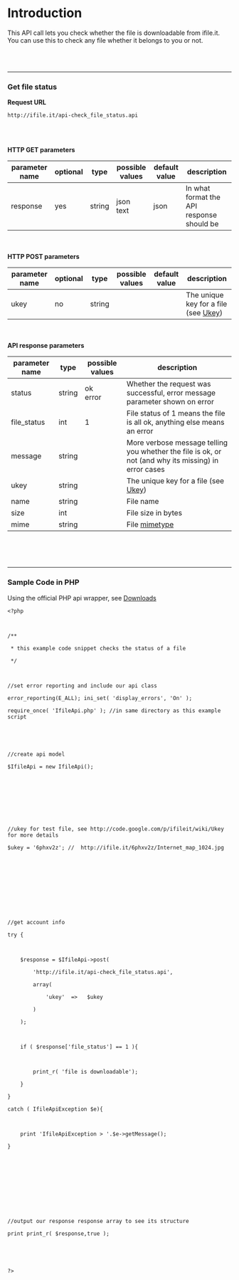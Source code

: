 # Introduction #

This API call lets you check whether the file is downloadable from ifile.it. You can use this to check any file whether it belongs to you or not.

<br><br>
<hr />


<h3>Get file status</h3>
<b>Request URL</b>
<pre><code>http://ifile.it/api-check_file_status.api<br>
</code></pre>

<br>
<br>
<b>HTTP GET parameters</b>
<table><thead><th> <b>parameter name</b> </th><th> <b>optional</b> </th><th> <b>type</b> </th><th> <b>possible values</b> </th><th> <b>default value</b> </th><th> <b>description</b> </th></thead><tbody>
<tr><td> response              </td><td> yes             </td><td> string      </td><td> json<br />text         </td><td> json                 </td><td> In what format the API response should be </td></tr></tbody></table>

<br>
<br>
<b>HTTP POST parameters</b>
<table><thead><th> <b>parameter name</b> </th><th> <b>optional</b> </th><th> <b>type</b> </th><th> <b>possible values</b> </th><th> <b>default value</b> </th><th> <b>description</b> </th></thead><tbody>
<tr><td> ukey                  </td><td> no              </td><td> string      </td><td>                        </td><td>                      </td><td> The unique key for a file (see <a href='Ukey.md'>Ukey</a>) </td></tr></tbody></table>


<br>
<br>
<b>API response parameters</b>
<table><thead><th> <b>parameter name</b> </th><th> <b>type</b> </th><th> <b>possible values</b> </th><th> <b>description</b> </th></thead><tbody>
<tr><td> status                </td><td> string      </td><td> ok<br>error            </td><td> Whether the request was successful, error message parameter shown on error </td></tr>
<tr><td> file_status           </td><td> int         </td><td> 1                      </td><td> File status of 1 means the file is all ok, anything else means an error </td></tr>
<tr><td> message               </td><td> string      </td><td>                        </td><td> More verbose message telling you whether the file is ok, or not (and why its missing) in error cases </td></tr>
<tr><td> ukey                  </td><td> string      </td><td>                        </td><td> The unique key for a file (see <a href='Ukey.md'>Ukey</a>) </td></tr>
<tr><td> name                  </td><td> string      </td><td>                        </td><td> File name          </td></tr>
<tr><td> size                  </td><td> int         </td><td>                        </td><td> File size in bytes </td></tr>
<tr><td> mime                  </td><td> string      </td><td>                        </td><td> File <a href='http://en.wikipedia.org/wiki/MIME'>mimetype</a> </td></tr></tbody></table>

<br><br><br>
<hr />
<h3>Sample Code in PHP</h3>
Using the official PHP api wrapper, see <a href='http://code.google.com/p/ifileit/downloads/list'>Downloads</a>
<pre><code>&lt;?php<br>
<br>
/**<br>
 * this example code snippet checks the status of a file<br>
 */<br>
<br>
//set error reporting and include our api class<br>
error_reporting(E_ALL); ini_set( 'display_errors', 'On' );<br>
require_once( 'IfileApi.php' ); //in same directory as this example script<br>
<br>
<br>
//create api model<br>
$IfileApi = new IfileApi();<br>
<br>
<br>
<br>
<br>
//ukey for test file, see http://code.google.com/p/ifileit/wiki/Ukey   for more details<br>
$ukey = '6phxv2z'; //  http://ifile.it/6phxv2z/Internet_map_1024.jpg<br>
<br>
<br>
<br>
<br>
<br>
//get account info<br>
try {<br>
	<br>
	$response = $IfileApi-&gt;post(<br>
		'http://ifile.it/api-check_file_status.api',<br>
		array(<br>
			'ukey'	=&gt;	$ukey<br>
		)<br>
	);<br>
	<br>
	if ( $response['file_status'] == 1 ){<br>
		<br>
		print_r( 'file is downloadable');<br>
	}<br>
}<br>
catch ( IfileApiException $e){<br>
	<br>
	print 'IfileApiException &gt; '.$e-&gt;getMessage();<br>
}<br>
<br>
<br>
<br>
<br>
<br>
//output our response response array to see its structure<br>
print print_r( $response,true );<br>
<br>
<br>
?&gt;<br>
</code></pre>